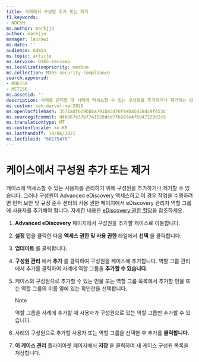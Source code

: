 ```yaml
---
title: 사례에서 구성원 추가 또는 제거
f1.keywords:
- NOCSH
ms.author: markjjo
author: markjjo
manager: laurawi
ms.date: ''
audience: Admin
ms.topic: article
ms.service: O365-seccomp
ms.localizationpriority: medium
ms.collection: M365-security-compliance
search.appverid:
- MOE150
- MET150
ms.assetid: ''
description: 사례를 관리할 때 사례에 액세스할 수 있는 구성원을 추가하거나 제거하는 방법을 Advanced eDiscovery 합니다.
ms.custom: seo-marvel-mar2020
ms.openlocfilehash: 3571adf6c9bbba791ba5d76f4eba5428dc9f453c
ms.sourcegitcommit: d4b867e37bf741528ded7fb289e4f6847228d2c5
ms.translationtype: MT
ms.contentlocale: ko-KR
ms.lasthandoff: 10/06/2021
ms.locfileid: "60175470"
---
```

# <a name="add-or-remove-members-from-a-case"></a>케이스에서 구성원 추가 또는 제거

케이스에 액세스할 수 있는 사용자를 관리하기 위해 구성원을 추가하거나 제거할 수 있습니다. 그러나 구성원이 Advanced eDiscovery 액세스하고 이 경우 작업을 수행하려면 먼저 보안 및 규정 준수 센터의 사용 권한 페이지에서  eDiscovery 관리자 역할 그룹에 사용자를 추가해야 합니다. 자세한 내용은 [eDiscovery 권한 할당](./assign-ediscovery-permissions.md)을 참조하세요.

1. **Advanced eDiscovery** 페이지에서 구성원을 추가할 케이스로 이동합니다.

2. **설정** 탭을 클릭한 다음 **액세스 권한 및 사용 권한** 타일에서 **선택** 을 클릭합니다.

3. **업데이트** 를 클릭합니다.

4. **구성원 관리** 에서 **추가** 를 클릭하여 구성원을 케이스에 추가합니다. 역할 그룹 관리에서 추가를 클릭하여 사례에  역할 그룹을 **추가할 수 있습니다.**

5. 케이스의 구성원으로 추가할 수 있는 인물 또는 역할 그룹 목록에서 추가할 인물 또는 역할 그룹의 이름 옆에 있는 확인란을 선택합니다.

   > [!NOTE]
   > 역할 그룹을 사례에 추가할 때 사용자가 구성원으로 있는 역할 그룹만 추가할 수 있습니다.

6. 사례의 구성원으로 추가할 사용자 또는 역할 그룹을 선택한 후 추가를 **클릭합니다.**

7. **이 케이스 관리** 플라이아웃 페이지에서 **저장** 을 클릭하여 새 케이스 구성원 목록을 저장합니다.